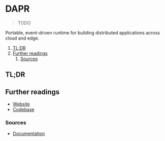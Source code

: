 # DAPR

> TODO

Portable, event-driven runtime for building distributed applications across cloud and edge.

<!-- Remove this line to uncomment if used
## Table of contents <!-- omit in toc -->

1. [TL;DR](#tldr)
1. [Further readings](#further-readings)
   1. [Sources](#sources)

## TL;DR

<!-- Uncomment if used
<details>
  <summary>Setup</summary>

```sh
```

</details>
-->

<!-- Uncomment if used
<details>
  <summary>Usage</summary>

```sh
```

</details>
-->

<!-- Uncomment if used
<details>
  <summary>Real world use cases</summary>

```sh
```

</details>
-->

## Further readings

- [Website]
- [Codebase]

### Sources

- [Documentation]

<!--
  Reference
  ═╬═Time══
  -->

<!-- In-article sections -->
<!-- Knowledge base -->
<!-- Files -->
<!-- Upstream -->
[codebase]: https://github.com/dapr/dapr
[documentation]: https://docs.dapr.io/
[website]: https://dapr.io/

<!-- Others -->
